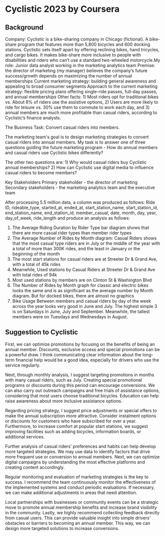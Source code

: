# Cyclistic 2023 by Coursera
## Background
Company: Cyclistic is a bike-sharing company in Chicago (fictional). A bike-share program that features more than 5,800 bicycles and 600 docking stations. Cyclistic sets itself apart by offering reclining bikes, hand tricycles, and cargo bikes. It makes bike-share more inclusive to people with disabilities and riders who can’t use a standard two-wheeled motorcycle.My role: Junior data analyst working in the marketing analytics team
Premise: the director of marketing (my manager) believes the company’s future success/growth depends on maximizing the number of annual memberships
Current marketing strategy: building general awareness and appealing to broad consumer segments
Approach to the current marketing strategy: flexible pricing plans offering single-ride passes, full-day passes, and annual memberships
Other facts: 1) Most riders opt for traditional bikes vs. About 8% of riders use the assistive options, 2) Users are more likely to ride for leisure vs. 30% use them to commute to work each day, and 3) annual members are much more profitable than casual riders, according to Cyclistic’s finance analysts.

The Business Task: Convert casual riders into members.

The marketing team's goal is to design marketing strategies to convert casual riders into annual members. My task is to answer one of three questions guiding the future marketing program - How do annual members and casual riders use Cyclistic bikes differently?

The other two questions are: 1) Why would casual riders buy Cyclistic annual memberships? 2) How can Cyclistic use digital media to influence casual riders to become members?

Key Stakeholders
Primary stakeholder - the director of marketing
Secondary stakeholders - the marketing analytics team and the executive team

After processing 5.5 million data, a column was produced as follows: Ride ID, rideable_type, started_at, ended_at, start_station_name, start_station_id, end_station_name, end_station_id, member_casual, date, month, day, year, day_of_week, ride_length
and produce an analysis as follows:
1) The Average Riding Duration by Rider Type bar diagram shows that there are more casual rider types than member rider types
2) The Average Number of Rides by Month diagram: Casual Riders shows that the most casual type riders are in July or the middle of the year with a total of more than 300K rides, and the least in January or the beginning of the month
3) The most start stations for casual riders are at Streeter Dr & Grand Ave, with a total of 45k rides
4) Meanwhile, Used stations by Casual Riders at Streeter Dr & Grand Ave with total rides of 94k
5) Most used stations by members are on Clinton St & Washington Blvd
6) The Number of Rides by Month graph for classic and electric bikes looks the same and is as significant as the average number by Month diagram. But for docked bikes, there are almost no graphics
7) Bike Usage Between members and casual riders by day of the week across the year looks very good in June and July. The highest simple 3 is on Saturdays in June, July and September. Meanwhile, the tallest members were on Tuesdays and Wednesdays in August.

## Suggestion to Cyclistic
First, we can optimize promotions by focusing on the benefits of being an annual member. Discounts, exclusive access and special promotions can be a powerful draw. I think communicating clear information about the long-term financial help would be a good idea, especially for drivers who use the service regularly.

Next, through monthly analysis, I suggest targeting promotions in months with many casual riders, such as July. Creating special promotional programs or discounts during this period can encourage conversions. We can also carry out outreach campaigns and free trials of assistance options, considering that most users choose traditional bicycles. Education can help raise awareness about more inclusive assistance options.

Regarding pricing strategy, I suggest price adjustments or special offers to make the annual subscription more attractive. Consider instalment options or discounts for customers who have subscribed for over a year. Furthermore, to increase comfort at popular start stations, we suggest improving facilities such as adding bicycles, information boards, or additional services.

Further analysis of casual riders' preferences and habits can help develop more targeted strategies. We may use data to identify factors that drive more frequent use or conversion to annual members. Next, we can optimize digital campaigns by understanding the most effective platforms and creating content accordingly.

Regular monitoring and evaluation of marketing strategies is the key to success. I recommend the team continuously monitor the effectiveness of the implemented systems and conduct periodic evaluations. If necessary, we can make additional adjustments in areas that need attention.

Local partnerships with businesses or community events can be a strategic move to promote annual membership benefits and increase brand visibility in the community. Lastly, we highly recommend collecting feedback directly from casual users. This can provide valuable insight into simple drivers' obstacles or barriers to becoming an annual member. This way, we can design more targeted solutions to increase conversions.
